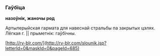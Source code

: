 ### Гаўбіца
**назоўнік, жаночы род**

Артылерыйская гармата для навеснай стральбы па закрытых цэлях. Лёгкая г. || прыметнік: гаўбічны.

<a rel="author">[http://rv-blr.com/](http://rv-blr.com/slounik.jsp?letterId=0&maskId=0&pageId=685)</a>
